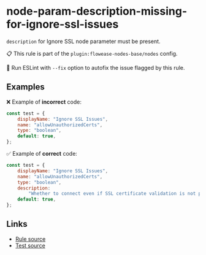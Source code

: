 [//]: # "File generated from a template. Do not edit this file directly."

# node-param-description-missing-for-ignore-ssl-issues

`description` for Ignore SSL node parameter must be present.

📋 This rule is part of the `plugin:flowease-nodes-base/nodes` config.

🔧 Run ESLint with `--fix` option to autofix the issue flagged by this rule.

## Examples

❌ Example of **incorrect** code:

```js
const test = {
	displayName: "Ignore SSL Issues",
	name: "allowUnauthorizedCerts",
	type: "boolean",
	default: true,
};
```

✅ Example of **correct** code:

```js
const test = {
	displayName: "Ignore SSL Issues",
	name: "allowUnauthorizedCerts",
	type: "boolean",
	description:
		"Whether to connect even if SSL certificate validation is not possible",
	default: true,
};
```

## Links

- [Rule source](../../lib/rules/node-param-description-missing-for-ignore-ssl-issues.ts)
- [Test source](../../tests/node-param-description-missing-for-ignore-ssl-issues.test.ts)
